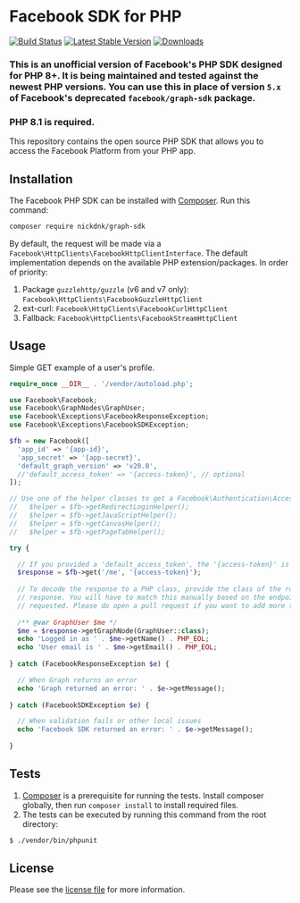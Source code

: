 # Facebook SDK for PHP

[![Build Status](https://github.com/nickdnk/php-graph-sdk/actions/workflows/test.yml/badge.svg?branch=master)](https://github.com/nickdnk/php-graph-sdk/actions/workflows/test.yml)
[![Latest Stable Version](https://img.shields.io/github/v/tag/nickdnk/php-graph-sdk?style=flat&label=version)](https://packagist.org/packages/nickdnk/graph-sdk)
[![Downloads](https://img.shields.io/packagist/dt/nickdnk/graph-sdk?label=Downloads)](https://packagist.org/packages/nickdnk/graph-sdk)
### This is an unofficial version of Facebook's PHP SDK designed for PHP 8+. It is being maintained and tested against the newest PHP versions. You can use this in place of version `5.x` of Facebook's deprecated `facebook/graph-sdk` package.

### PHP 8.1 is required.

This repository contains the open source PHP SDK that allows you to access the Facebook Platform from your PHP app.

## Installation

The Facebook PHP SDK can be installed with [Composer](https://getcomposer.org/). Run this command:

```sh
composer require nickdnk/graph-sdk
```

By default, the request will be made via a `Facebook\HttpClients\FacebookHttpClientInterface`. The default
implementation depends on the available PHP extension/packages. In order of priority:

1. Package `guzzlehttp/guzzle` (v6 and v7 only): `Facebook\HttpClients\FacebookGuzzleHttpClient`
2. ext-curl: `Facebook\HttpClients\FacebookCurlHttpClient`
3. Fallback: `Facebook\HttpClients\FacebookStreamHttpClient`

## Usage

Simple GET example of a user's profile.

```php
require_once __DIR__ . '/vendor/autoload.php';

use Facebook\Facebook;
use Facebook\GraphNodes\GraphUser;
use Facebook\Exceptions\FacebookResponseException;
use Facebook\Exceptions\FacebookSDKException;

$fb = new Facebook([
  'app_id' => '{app-id}',
  'app_secret' => '{app-secret}',
  'default_graph_version' => 'v20.0',
  //'default_access_token' => '{access-token}', // optional
]);

// Use one of the helper classes to get a Facebook\Authentication\AccessToken entity.
//   $helper = $fb->getRedirectLoginHelper();
//   $helper = $fb->getJavaScriptHelper();
//   $helper = $fb->getCanvasHelper();
//   $helper = $fb->getPageTabHelper();

try {

  // If you provided a 'default_access_token', the '{access-token}' is optional.
  $response = $fb->get('/me', '{access-token}');
  
  // To decode the response to a PHP class, provide the class of the root node in the
  // response. You will have to match this manually based on the endpoint you
  // requested. Please do open a pull request if you want to add more types.
  
  /** @var GraphUser $me */
  $me = $response->getGraphNode(GraphUser::class);
  echo 'Logged in as ' . $me->getName() . PHP_EOL;
  echo 'User email is ' . $me->getEmail() . PHP_EOL;
  
} catch (FacebookResponseException $e) {

  // When Graph returns an error
  echo 'Graph returned an error: ' . $e->getMessage();
  
} catch (FacebookSDKException $e) {

  // When validation fails or other local issues
  echo 'Facebook SDK returned an error: ' . $e->getMessage();
  
}
```

## Tests

1. [Composer](https://getcomposer.org/) is a prerequisite for running the tests.
   Install composer globally, then run `composer install` to install required files.
2. The tests can be executed by running this command from the root directory:

```bash
$ ./vendor/bin/phpunit
```

## License

Please see the [license file](https://github.com/facebook/php-graph-sdk/blob/master/LICENSE)
for more information.
